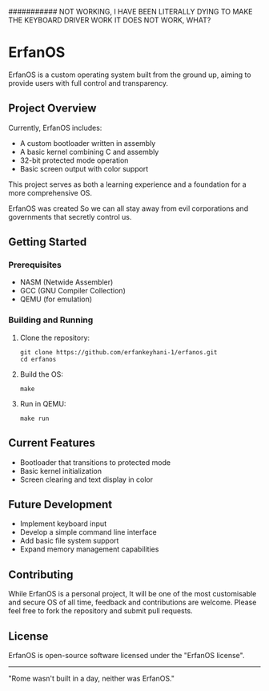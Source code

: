 ########### NOT WORKING, I HAVE BEEN LITERALLY DYING TO MAKE THE KEYBOARD DRIVER WORK IT DOES NOT WORK, WHAT?


# ErfanOS

ErfanOS is a custom operating system built from the ground up, aiming to provide users with full control and transparency.

## Project Overview

Currently, ErfanOS includes:
- A custom bootloader written in assembly
- A basic kernel combining C and assembly
- 32-bit protected mode operation
- Basic screen output with color support

This project serves as both a learning experience and a foundation for a more comprehensive OS.

ErfanOS was created So we can all stay away from evil corporations and governments that secretly control us.

## Getting Started

### Prerequisites
- NASM (Netwide Assembler)
- GCC (GNU Compiler Collection)
- QEMU (for emulation)

### Building and Running

1. Clone the repository:
   ```
   git clone https://github.com/erfankeyhani-1/erfanos.git
   cd erfanos
   ```

2. Build the OS:
   ```
   make
   ```

3. Run in QEMU:
   ```
   make run
   ```

## Current Features
- Bootloader that transitions to protected mode
- Basic kernel initialization
- Screen clearing and text display in color

## Future Development
- Implement keyboard input
- Develop a simple command line interface
- Add basic file system support
- Expand memory management capabilities

## Contributing

While ErfanOS is a personal project, It will be one of the most customisable and secure OS of all time, feedback and contributions are welcome. Please feel free to fork the repository and submit pull requests.

## License

ErfanOS is open-source software licensed under the "ErfanOS license".

---
"Rome wasn't built in a day, neither was ErfanOS."
